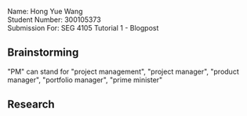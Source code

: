 Name: Hong Yue Wang \
Student Number: 300105373 \
Submission For: SEG 4105 Tutorial 1 - Blogpost

## Brainstorming
"PM" can stand for "project management", "project manager", "product manager", "portfolio manager", "prime minister"

## Research
